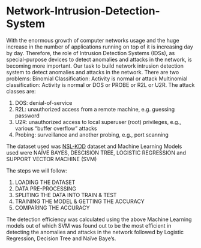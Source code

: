 # Network-Intrusion-Detection-System
With the enormous growth of computer networks usage and the huge increase in the number of applications running on top of it is increasing day by day.
Therefore, the role of Intrusion Detection Systems (IDSs), as special-purpose devices to detect anomalies and attacks in the network, is becoming more important. 
Our task to build network intrusion detection system to detect anomalies and attacks in the network. There are two problems:
Binomial Classification: Activity is normal or attack
Multinomial classification: Activity is normal or DOS or PROBE or R2L or U2R.
The attack classes are:
1) DOS: denial-of-service
2) R2L: unauthorized access from a remote machine, e.g. guessing password
3) U2R: unauthorized access to local superuser (root) privileges, e.g., various “buffer overflow” attacks
4) Probing: surveillance and another probing, e.g., port scanning

The dataset used was [NSL-KDD](https://drive.google.com/file/d/1vHk_QRIp96VxaZERuaF00V7pbf802Ij7/view?usp=drive_link) dataset and Machine Learning Models used were NAÏVE BAYES, DESCISION TREE, LOGISTIC REGRESSION and SUPPORT VECTOR MACHINE (SVM)

The steps we will follow:
1) LOADING THE DATASET
2) DATA PRE-PROCESSING
3) SPLITING THE DATA INTO TRAIN & TEST
4) TRAINING THE MODEL & GETTING THE ACCURACY
5) COMPARING THE ACCURACY

The detection efficiency was calculated using the above Machine Learning models out of which SVM was found out to be the most efficient in detecting the anomalies and attacks in the network followed by Logistic Regression, Decision Tree and  Naïve Baye’s.

